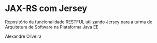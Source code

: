 # JAX-RS com Jersey

Repositório da funcionalidade RESTFUL utilizando Jersey para a turma de Arquitetura de Software na Plataforma Java EE

Alexandre Oliveira
